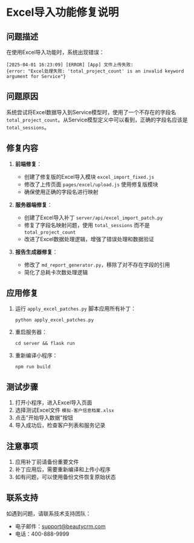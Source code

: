 # Excel导入功能修复说明

## 问题描述

在使用Excel导入功能时，系统出现错误：

```
[2025-04-01 16:23:09] [ERROR] [App] 文件上传失败: 
{error: "Excel处理失败: 'total_project_count' is an invalid keyword argument for Service"}
```

## 问题原因

系统尝试将Excel数据导入到Service模型时，使用了一个不存在的字段名 `total_project_count`。从Service模型定义中可以看到，正确的字段名应该是 `total_sessions`。

## 修复内容

1. **前端修复**：
   - 创建了修复版的Excel导入模块 `excel_import_fixed.js`
   - 修改了上传页面 `pages/excel/upload.js` 使用修复版模块
   - 确保使用正确的字段名进行映射

2. **服务器端修复**：
   - 创建了Excel导入补丁 `server/api/excel_import_patch.py`
   - 修复了字段名映射问题，使用 `total_sessions` 而不是 `total_project_count`
   - 改进了Excel数据处理逻辑，增强了错误处理和数据验证

3. **报告生成器修复**：
   - 修改了 `md_report_generator.py`，移除了对不存在字段的引用
   - 简化了总耗卡次数处理逻辑

## 应用修复

1. 运行 `apply_excel_patches.py` 脚本应用所有补丁：
   ```
   python apply_excel_patches.py
   ```

2. 重启服务器：
   ```
   cd server && flask run
   ```

3. 重新编译小程序：
   ```
   npm run build
   ```

## 测试步骤

1. 打开小程序，进入Excel导入页面
2. 选择测试Excel文件 `模拟-客户信息档案.xlsx`
3. 点击"开始导入数据"按钮
4. 导入成功后，检查客户列表和服务记录

## 注意事项

1. 应用补丁前请备份重要文件
2. 补丁应用后，需要重新编译和上传小程序
3. 如有问题，可以使用备份文件恢复原始状态

## 联系支持

如遇到问题，请联系技术支持团队：
- 电子邮件：support@beautycrm.com
- 电话：400-888-9999
